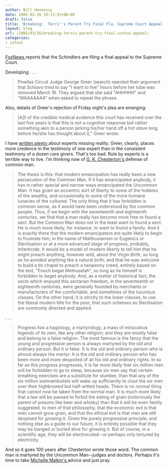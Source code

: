 ```yaml
---
author: Bill Hennessy
date: 2005-03-26 19:13:53+00:00
draft: false
title: 'Breaking:  Terri''s Parent Try Final Fla. Supreme Court Appeal'
layout: blog
url: /2005/03/26/breaking-terris-parent-try-final-scotus-appeal/
categories:
- Latest
---
```


[FoxNews ](https://www.foxnews.com/story/0,2933,151585,00.html)reports that the Schindlers are filing a final appeal to the Supreme Court.

Developing .  .  .



> Pinellas Circuit Judge George Greer (search) rejected their argument that Schiavo tried to say "I want to live" hours before her tube was removed March 18. They argued that she said "AHHHHH" and "WAAAAAAA" when asked to repeat the phrase.



Also, details of Greer's rejection of Friday night's plea are emerging:



> [A]ll of the credible medical evidence this court has received over the last five years is that this is not a cognitive response but rather something akin to a person jerking his/her hand off a hot stove long before he/she has thought about it," Greer wrote.



I have [written plenty ](https://www.hennessysview.com/?p=622)about experts missing reality.  Greer, clearly, places more credence in the testimony of one expert than in the consistent testimony of a dozen care givers.  That's too bad.  Rule by experts is a terrible way to live.  I'm thinking now of [G. K. Chesterton's ](https://www.dur.ac.uk/martin.ward/gkc/books/Common_Man.txt)defense of common man.
<!-- more -->


> The thesis is this:  that modern emancipation has really been a new persecution of the Common Man.  If it has emancipated anybody, it has in rather special and narrow ways emancipated the Uncommon Man. It has given an eccentric sort of liberty to some of the hobbies
of the wealthy, and occasionally to some of the more humane lunacies of the cultured.  The only thing that it has forbidden is common sense, as it would have been understood by the common people.   Thus, if we begin with the seventeenth and eighteenth centuries, we find that a man really has become more free to found a sect. But the Common Man does not in the least want to found a sect. He is much more likely, for instance, to want to found a family. And it is exactly there that the modern emancipators are quite likely to begin to frustrate him; in the name of Malthusianism
or Eugenics or Sterilisation or at a more advanced stage of progress, probably, Infanticide.  It would be a model of modern liberty to tell him that he might preach anything, however wild, about the Virgin Birth, so long as he avoided anything like a natural birth; and that he was welcome to build a tin chapel to preach a twopenny creed, entirely based on the text, "Enoch begat Methuselah", so long as he himself is forbidden to beget anybody.  And, as a matter of historical fact, the sects which enjoyed this sectarian freedom, in the seventeenth or eighteenth centuries, were generally founded  by merchants or manufacturers of the comfortable, and sometimes
of the luxurious classes.  On the other hand, it is strictly to the lower classes, to use the liberal modern title for the poor, that such schemes as Sterilisation are commonly directed and applied.



. . .


> Progress has a hagiology, a martyrology, a mass of miraculous legends of its own, like any other religion; and they are mostly false and belong to a false religion.  The most famous is the fancy that the young and progressive person is always martyred by the old and ordinary person. But it is false.  It is the old and ordinary person who is almost always the martyr.  It is the old and ordinary person who has been more and more despoiled of all his old and ordinary rights.
In so far as this progress progresses, it is far more likely that six million men will be forbidden to go to sleep, because six men say that certain breathing exercises are a substitute for slumber,
than that any of the six million somnambulists will wake up sufficiently to clout the six men over their highbrowed but half-witted heads. There is no normal thing that cannot now be taken from the normal man. It is much more likely that a law will be passed to forbid the eating of grain (notoriously the parent of poisons like beer and whisky) than that it will be even faintly suggested, to men of that philosophy, that the economic evil is that men cannot grow grain, and that
the ethical evil is that men are still despised for growing it. Given the purely progressive principle, and nothing else as a guide to our future, it is entirely possible that they may be banged
or buried alive for growing it.  But of course, in a scientific age, they will be electrocuted--or perhaps only tortured by electricity.



And so it goes 100 years after Chesterton wrote those word.  The common man is martyred by the Uncommon Man--judges and doctors.  Perhaps it's time to take [Michelle Malkin's ](https://michellemalkin.com/archives/001864.htm)advice and just pray.

